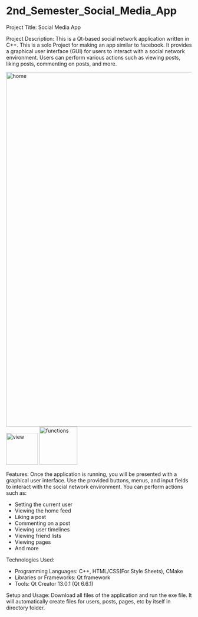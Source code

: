 # 2nd_Semester_Social_Media_App
Project Title: Social Media App

Project Description:
This is a Qt-based social network application written in C++. This is a solo Project for making an app similar to facebook. It provides a graphical user interface (GUI) for users to interact with a social network environment. Users can perform various actions such as viewing posts, liking posts, commenting on posts, and more.

<img width="961" alt="home" src="https://github.com/user-attachments/assets/7b90a450-5f21-465b-a99d-5bdd81490b4f" />
<img width="86" alt="view" src="https://github.com/user-attachments/assets/129d8413-ac7c-42a6-855f-decd8d306102" />
<img width="103" alt="functions" src="https://github.com/user-attachments/assets/3aed16ce-16ea-4ec3-bce8-85abb8757a1a" />

Features:
Once the application is running, you will be presented with a graphical user interface. Use the provided buttons, menus, and input fields to interact with the social network environment. You can perform actions such as:
- Setting the current user
- Viewing the home feed
- Liking a post
- Commenting on a post
- Viewing user timelines
- Viewing friend lists
- Viewing pages
- And more

Technologies Used:
- Programming Languages: C++, HTML/CSS(For Style Sheets), CMake
- Libraries or Frameworks: Qt framework
- Tools: Qt Creator 13.0.1 (Qt 6.6.1)

Setup and Usage:
Download all files of the application and run the exe file. It will automatically create files for users, posts, pages, etc by itself in directory folder.
